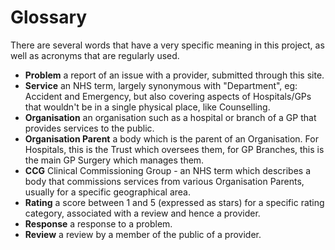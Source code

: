 # Glossary

There are several words that have a very specific meaning in this project, as
well as acronyms that are regularly used.

- **Problem** a report of an issue with a provider, submitted through this site.
- **Service** an NHS term, largely synonymous with "Department", eg: Accident and Emergency, but also covering aspects of Hospitals/GPs that wouldn't be in a single physical place, like Counselling.
- **Organisation** an organisation such as a hospital or branch of a GP that provides services to the public.
- **Organisation Parent** a body which is the parent of an Organisation. For Hospitals, this is the Trust which oversees them, for GP Branches, this is the main GP Surgery which manages them.
- **CCG** Clinical Commissioning Group - an NHS term which describes a body that commissions services from various Organisation Parents, usually for a specific geographical area.
- **Rating** a score between 1 and 5 (expressed as stars) for a specific rating category, associated with a review and hence a provider.
- **Response** a response to a problem.
- **Review** a review by a member of the public of a provider.
